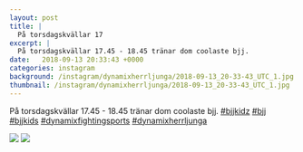 ```yaml
---
layout: post
title: |
  På torsdagskvällar 17
excerpt: |
  På torsdagskvällar 17.45 - 18.45 tränar dom coolaste bjj.     
date:   2018-09-13 20:33:43 +0000
categories: instagram
background: /instagram/dynamixherrljunga/2018-09-13_20-33-43_UTC_1.jpg
thumbnail: /instagram/dynamixherrljunga/2018-09-13_20-33-43_UTC_1.jpg
---
```

På torsdagskvällar 17.45 - 18.45 tränar dom coolaste bjj. [#bjjkidz](https://www.instagram.com/explore/tags/bjjkidz/) [#bjj](https://www.instagram.com/explore/tags/bjj/) [#bjjkids](https://www.instagram.com/explore/tags/bjjkids/) [#dynamixfightingsports](https://www.instagram.com/explore/tags/dynamixfightingsports/) [#dynamixherrljunga](https://www.instagram.com/explore/tags/dynamixherrljunga/)



<img src='/www-dynamix-herrljunga/instagram/dynamixherrljunga/2018-09-13_20-33-43_UTC_1.jpg' class='img-fluid' />


<img src='/www-dynamix-herrljunga/instagram/dynamixherrljunga/2018-09-13_20-33-43_UTC_2.jpg' class='img-fluid' />
